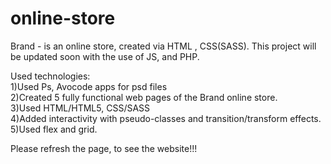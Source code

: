 # online-store
Brand - is an online store, created via HTML , CSS(SASS).
This project will be updated soon with the use of JS, and PHP.

Used technologies:<br>
1)Used Ps, Avocode apps for psd files<br>
2)Created 5 fully functional web pages of the Brand online store.<br>
3)Used HTML/HTML5, CSS/SASS<br>
4)Added interactivity with pseudo-classes and transition/transform effects.<br>
5)Used flex and grid. <br>

Please refresh the page, to see the website!!!
